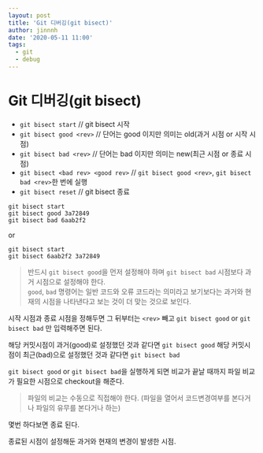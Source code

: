 ```yaml
---
layout: post
title: 'Git 디버깅(git bisect)'
author: jinnnh
date: '2020-05-11 11:00'
tags:
  - git
  - debug
---
```


# Git 디버깅(git bisect)

- `git bisect start` // git bisect 시작
- `git bisect good <rev>` // 단어는 good 이지만 의미는 old(과거 시점 or 시작 시점)
- `git bisect bad <rev>` // 단어는 bad 이지만 의미는 new(최근 시점 or 종료 시점)
- `git bisect <bad rev> <good rev>` // `git bisect good <rev>`, `git bisect bad <rev>`한 번에 실행
- `git bisect reset` // git bisect 종료

```
git bisect start
git bisect good 3a72849
git bisect bad 6aab2f2
```
or
```
git bisect start
git bisect 6aab2f2 3a72849
```

> 반드시 `git bisect good`을 먼저 설정해야 하며 `git bisect bad` 시점보다 과거 시점으로 설정해야 한다.<br>
> `good`, `bad` 명령어는 일반 코드와 오류 코드라는 의미라고 보기보다는 과거와 현재의 시점을 나타낸다고 보는 것이 더 맞는 것으로 보인다.

시작 시점과 종료 시점을 정해두면 그 뒤부터는 `<rev>` 빼고 `git bisect good` or `git bisect bad` 만 입력해주면 된다.

해당 커밋시점이 과거(good)로 설정했던 것과 같다면 `git bisect good`
해당 커밋시점이 최근(bad)으로 설정했던 것과 같다면 `git bisect bad`

`git bisect good` or `git bisect bad`을 실행하게 되면 비교가 끝날 때까지 파일 비교가 필요한 시점으로 checkout을 해준다.

> 파일의 비교는 수동으로 직접해야 한다. (파일을 열어서 코드변경여부를 본다거나 파일의 유무를 본다거나 하는)

몇번 하다보면 종료 된다.

종료된 시점이 설정해둔 과거와 현재의 변경이 발생한 시점.